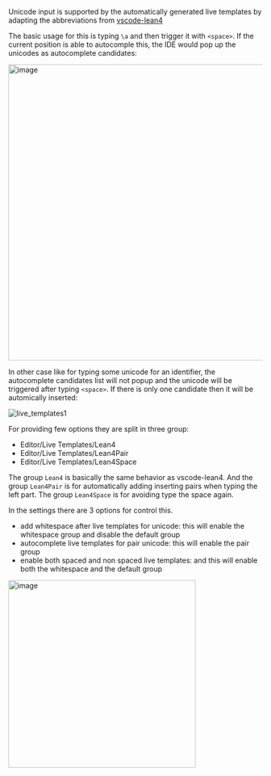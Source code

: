 
Unicode input is supported by the automatically generated live templates by
adapting the abbreviations from [vscode-lean4](https://github.com/leanprover/vscode-lean4/blob/master/lean4-unicode-input/src/abbreviations.json)

The basic usage for this is typing `\a` and then trigger it with `<space>`. If the current position is able to autocomple this, the IDE would pop up the unicodes as autocomplete candidates:

<img width="586" alt="image" src="https://github.com/user-attachments/assets/208a2a3c-96fd-4381-8de9-2e26352f8eed" />

In other case like for typing some unicode for an identifier, the autocomplete candidates list will not popup and the unicode will be triggered after typing `<space>`. If there is only one candidate then it will be automically inserted:

![live_templates1](https://github.com/user-attachments/assets/c2e913cd-f8ad-4c95-8800-dc4f2cebeddb)

For providing few options they are split in three group:

- Editor/Live Templates/Lean4
- Editor/Live Templates/Lean4Pair
- Editor/Live Templates/Lean4Space

The group `Lean4` is basically the same behavior as vscode-lean4. And the group `Lean4Pair` is for automatically adding inserting pairs when typing the left part. The group `Lean4Space`
is for avoiding type the space again.

In the settings there are 3 options for control this. 
- add whitespace after live templates for unicode: this will enable the whitespace group and disable the default group
- autocomplete live templates for pair unicode: this will enable the pair group
- enable both spaced and non spaced live templates: and this will enable both the whitespace and the default group

<img width="371" alt="image" src="https://github.com/user-attachments/assets/343ac2c1-ec3d-4c44-a783-0a123fb2ecbd" />

